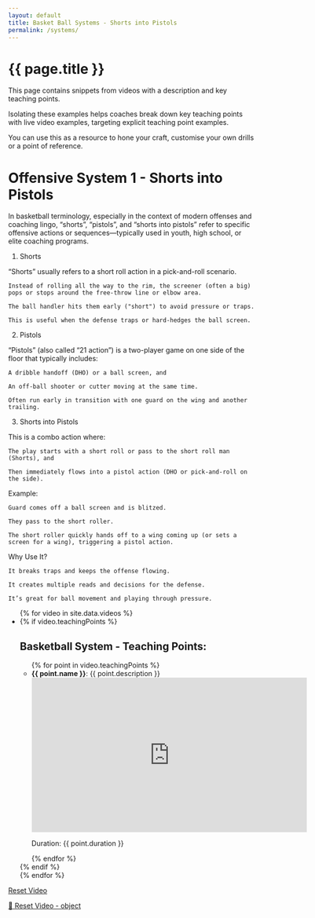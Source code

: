```yaml
---
layout: default
title: Basket Ball Systems - Shorts into Pistols
permalink: /systems/
---
```


<h1>{{ page.title }}</h1>
<p>
This page contains snippets from videos with a description and key teaching points.

Isolating these examples helps coaches break down key teaching points with live video examples, targeting explicit teaching point examples.

You can use this as a resource to hone your craft, customise your own drills or a point of reference.</p>

<h1> Offensive System 1 - Shorts into Pistols </h1>

In basketball terminology, especially in the context of modern offenses and coaching lingo, “shorts”, “pistols”, and “shorts into pistols” refer to specific offensive actions or sequences—typically used in youth, high school, or elite coaching programs.
1. Shorts

“Shorts” usually refers to a short roll action in a pick-and-roll scenario.

    Instead of rolling all the way to the rim, the screener (often a big) pops or stops around the free-throw line or elbow area.

    The ball handler hits them early ("short") to avoid pressure or traps.

    This is useful when the defense traps or hard-hedges the ball screen.

2. Pistols

“Pistols” (also called “21 action”) is a two-player game on one side of the floor that typically includes:

    A dribble handoff (DHO) or a ball screen, and

    An off-ball shooter or cutter moving at the same time.

    Often run early in transition with one guard on the wing and another trailing.

3. Shorts into Pistols

This is a combo action where:

    The play starts with a short roll or pass to the short roll man (Shorts), and

    Then immediately flows into a pistol action (DHO or pick-and-roll on the side).

Example:

    Guard comes off a ball screen and is blitzed.

    They pass to the short roller.

    The short roller quickly hands off to a wing coming up (or sets a screen for a wing), triggering a pistol action.

Why Use It?

    It breaks traps and keeps the offense flowing.

    It creates multiple reads and decisions for the defense.

    It’s great for ball movement and playing through pressure.

<ul>
  {% for video in site.data.videos %}
    <li>
        {% if video.teachingPoints %}
        <h2>Basketball System - Teaching Points:</h2>
        <ul>
        {% for point in video.teachingPoints %}
        <li>
            <strong>{{ point.name }}</strong>: {{ point.description }}<br>
            <iframe width="560" height="315"
            src="https://www.youtube.com/embed/{{ video.id }}?start={{ point.start }}&end={{ point.end }}" title="Basketball For Coaches" 
            frameborder="0" allow="accelerometer; autoplay; clipboard-write; encrypted-media; gyroscope; picture-in-picture"
            allowfullscreen>
            </iframe>
            <p>Duration: {{ point.duration }}</p>
        </li>
        {% endfor %}
        </ul>
      {% endif %}
    </li>
  {% endfor %}
</ul>

<a href="{{ page.url }}">Reset Video</a>

<a href="#" onclick="resetVideo('video-{{ video.id }}-{{ point.start }}-{{ point.end }}')">🔁 Reset Video - object</a>

<script>
  function resetVideo(id) {
    const iframe = document.getElementById(id);
    const src = iframe.src;
    iframe.src = src;
  }
</script>